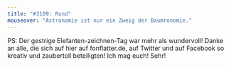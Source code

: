 ```yaml
---
title: "#3109: Rund"
mouseover: "Astronomie ist nur ein Zweig der Baumronomie."
---
```


PS: 
Der gestrige Elefanten-zeichnen-Tag war mehr als wundervoll! Danke an alle, die sich auf hier auf fonflatter.de, auf Twitter und auf Facebook so kreativ und zaubertoll beteiligten! 
Ich mag euch!
Sehr!
